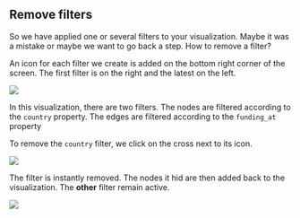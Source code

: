 ## Remove filters

So we have applied one or several filters to your visualization. Maybe it was a mistake or maybe we want to go back a step. How to remove a filter?

An icon for each filter we create is added on the bottom right corner of the screen. The first filter is on the right and the latest on the left.

![](R1.png)

In this visualization, there are two filters. The nodes are filtered according to the ```country``` property. The edges are filtered according to the ```funding_at``` property

To remove the ```country``` filter, we click on the cross next to its icon.

![](R2.png)

The filter is instantly removed. The nodes it hid are then added back to the visualization. The **other** filter remain active.

![](R3.png)
